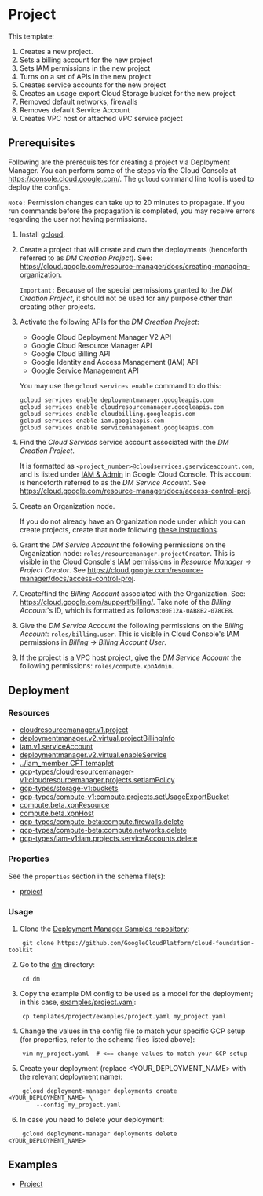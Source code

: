 # Project

This template:

1. Creates a new project.
2. Sets a billing account for the new project
3. Sets IAM permissions in the new project
4. Turns on a set of APIs in the new project
5. Creates service accounts for the new project
6. Creates an usage export Cloud Storage bucket for the new project
7. Removed default networks, firewalls
8. Removes default Service Account
9. Creates VPC host or attached VPC service project

## Prerequisites

Following are the prerequisites for creating a project via Deployment Manager. You can perform some of the steps via the Cloud Console at https://console.cloud.google.com/. The `gcloud` command line tool is used to deploy the configs.

`Note:` Permission changes can take up to 20 minutes to propagate. If you run commands before the propagation is completed, you may receive errors regarding the user not having permissions.

1. Install [gcloud](https://cloud.google.com/sdk).

2.  Create a project that will create and own the deployments (henceforth referred to as *DM Creation Project*). See:  https://cloud.google.com/resource-manager/docs/creating-managing-organization.
    
    `Important:` Because of the special permissions granted to the *DM Creation Project*, it should not be used for any purpose other than creating other projects.

3.  Activate the following APIs for the *DM Creation Project*:
    * Google Cloud Deployment Manager V2 API
    * Google Cloud Resource Manager API
    * Google Cloud Billing API
    * Google Identity and Access Management (IAM) API
    * Google Service Management API

    You may use the `gcloud services enable` command to do this:

    ```shell
    gcloud services enable deploymentmanager.googleapis.com
    gcloud services enable cloudresourcemanager.googleapis.com
    gcloud services enable cloudbilling.googleapis.com
    gcloud services enable iam.googleapis.com
    gcloud services enable servicemanagement.googleapis.com
    ```

4.  Find the *Cloud Services* service account associated with the *DM Creation Project*.

    It is formatted as `<project_number>@cloudservices.gserviceaccount.com`,
    and is listed under [IAM & Admin](https://console.cloud.google.com/iam-admin/iam)
    in Google Cloud Console. This account is henceforth referred to as the *DM Service Account*. See https://cloud.google.com/resource-manager/docs/access-control-proj.

5.  Create an Organization node.

    If you do not already have an Organization node under which you can create
    projects, create that node following [these instructions](https://cloud.google.com/resource-manager/docs/creating-managing-organization).

6.  Grant the *DM Service Account* the following permissions on the Organization node:
`roles/resourcemanager.projectCreator`. This is visible in the Cloud Console's IAM permissions in *Resource Manager -> Project Creator*. See https://cloud.google.com/resource-manager/docs/access-control-proj.

7.  Create/find the *Billing Account* associated with the Organization. See: https://cloud.google.com/support/billing/. Take note of the *Billing Account*'s ID, which is formatted as follows:`00E12A-0AB8B2-078CE8`.

8.  Give the *DM Service Account* the following permissions on the *Billing Account*: `roles/billing.user`. This is visible in Cloud Console's IAM permissions in *Billing -> Billing Account User*.

9.  If the project is a VPC host project, give the *DM Service Account* the following permissions: `roles/compute.xpnAdmin`.

## Deployment

### Resources

- [cloudresourcemanager.v1.project](https://cloud.google.com/compute/docs/reference/latest/projects)
- [deploymentmanager.v2.virtual.projectBillingInfo](https://cloud.google.com/billing/reference/rest/v1/projects/updateBillingInfo)
- [iam.v1.serviceAccount](https://cloud.google.com/iam/reference/rest/v1/projects.serviceAccounts)
- [deploymentmanager.v2.virtual.enableService](https://cloud.google.com/service-management/reference/rest/v1/services/enable)
- [../iam_member CFT temaplet](../iam_member/README.md)
- [gcp-types/cloudresourcemanager-v1:cloudresourcemanager.projects.setIamPolicy](https://cloud.google.com/deployment-manager/docs/configuration/supported-gcp-types)
- [gcp-types/storage-v1:buckets](https://cloud.google.com/deployment-manager/docs/configuration/supported-gcp-types)
- [gcp-types/compute-v1:compute.projects.setUsageExportBucket](https://cloud.google.com/deployment-manager/docs/configuration/supported-gcp-types)
- [compute.beta.xpnResource](https://cloud.google.com/compute/docs/reference/rest/beta/projects/enableXpnResource)
- [compute.beta.xpnHost](https://cloud.google.com/compute/docs/reference/rest/beta/projects/enableXpnHost)
- [gcp-types/compute-beta:compute.firewalls.delete](https://cloud.google.com/compute/docs/reference/rest/beta/firewalls)
- [gcp-types/compute-beta:compute.networks.delete](https://cloud.google.com/compute/docs/reference/rest/beta/networks)
- [gcp-types/iam-v1:iam.projects.serviceAccounts.delete](https://cloud.google.com/iam/reference/rest/v1/projects.serviceAccounts)

### Properties

See the `properties` section in the schema file(s):

-  [project](project.py.schema)

### Usage

1. Clone the [Deployment Manager Samples repository](https://github.com/GoogleCloudPlatform/cloud-foundation-toolkit):

```shell
    git clone https://github.com/GoogleCloudPlatform/cloud-foundation-toolkit
```

2. Go to the [dm](../../) directory:

```shell
    cd dm
```

3. Copy the example DM config to be used as a model for the deployment; in this case, [examples/project.yaml](examples/project.yaml):

```shell
    cp templates/project/examples/project.yaml my_project.yaml
```

4. Change the values in the config file to match your specific GCP setup (for properties, refer to the schema files listed above):

```shell
    vim my_project.yaml  # <== change values to match your GCP setup
```

5. Create your deployment (replace <YOUR_DEPLOYMENT_NAME> with the relevant deployment name):

```shell
    gcloud deployment-manager deployments create <YOUR_DEPLOYMENT_NAME> \
        --config my_project.yaml
```

6. In case you need to delete your deployment:

```shell
    gcloud deployment-manager deployments delete <YOUR_DEPLOYMENT_NAME>
```

## Examples

- [Project](examples/project.yaml)
